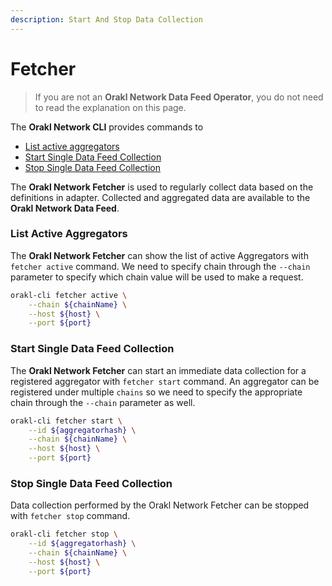 ```yaml
---
description: Start And Stop Data Collection
---
```


# Fetcher

> If you are not an **Orakl Network Data Feed Operator**, you do not need to read the explanation on this page.

The **Orakl Network CLI** provides commands to

* [List active aggregators](fetcher.md#list-active-aggregators)
* [Start Single Data Feed Collection](fetcher.md#start-single-data-feed-collection)
* [Stop Single Data Feed Collection](fetcher.md#stop-single-data-feed-collection)

The **Orakl Network Fetcher** is used to regularly collect data based on the definitions in adapter. Collected and aggregated data are available to the **Orakl Network Data Feed**.

### List Active Aggregators

The **Orakl Network Fetcher** can show the list of active Aggregators with `fetcher active` command. We need to specify chain through the `--chain` parameter to specify which chain value will be used to make a request.

```sh
orakl-cli fetcher active \
    --chain ${chainName} \
    --host ${host} \
    --port ${port}
```

### Start Single Data Feed Collection

The **Orakl Network Fetcher** can start an immediate data collection for a registered aggregator with `fetcher start` command. An aggregator can be registered under multiple `chains` so we need to specify the appropriate chain through the `--chain` parameter as well.&#x20;

```sh
orakl-cli fetcher start \
    --id ${aggregatorhash} \
    --chain ${chainName} \
    --host ${host} \
    --port ${port}
```

### Stop Single Data Feed Collection

Data collection performed by the Orakl Network Fetcher can be stopped with `fetcher stop` command.

```sh
orakl-cli fetcher stop \
    --id ${aggregatorhash} \
    --chain ${chainName} \
    --host ${host} \
    --port ${port}
```
